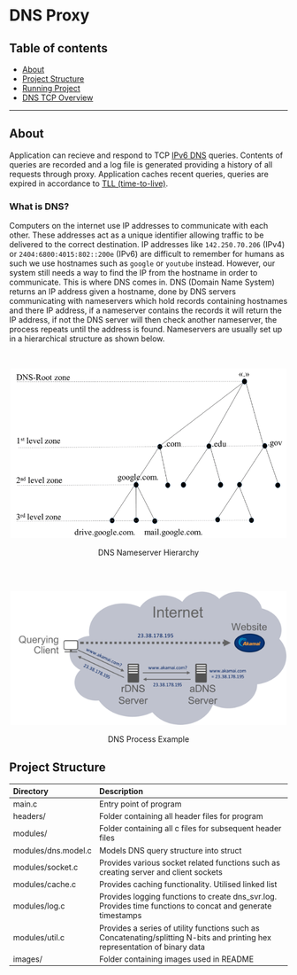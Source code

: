 # DNS Proxy

## Table of contents
* [About](#about)
* [Project Structure](#project-structure)
* [Running Project](#running-project)
* [DNS TCP Overview](#dns-tcp-overview)

<hr>

## About
Application can recieve and respond to TCP [IPv6 DNS][1] queries. Contents of queries are recorded and a log file is generated providing a history of all requests through proxy. Application caches recent queries, queries are expired in accordance to [TLL (time-to-live)][2].

[1]: https://datatracker.ietf.org/doc/html/rfc3596
[2]: https://datatracker.ietf.org/doc/html/rfc1035#section-3.2

### What is DNS?
Computers on the internet use IP addresses to communicate with each other. These addresses act as a unique identifier allowing traffic to be delivered to the correct destination. IP addresses like `142.250.70.206` (IPv4) or `2404:6800:4015:802::200e` (IPv6) are difficult to remember for humans as such we use hostnames such as `google` or `youtube` instead. However, our system still needs a way to find the IP from the hostname in order to communicate. This is where DNS comes in. DNS (Domain Name System) returns an IP address given a hostname, done by DNS servers communicating with nameservers which hold records containing hostnames and there IP address, if a nameserver contains the records it will return the IP address, if not the DNS server will then check another nameserver, the process repeats until the address is found. Nameservers are usually set up in a hierarchical structure as shown below.

<br/>
<p align="center">
<img src="./images/nameserver.png" alt="DNS Nameserver Hierarchy" width="500">
<p style="text-align:center">DNS Nameserver Hierarchy</p>
</p>
<br/><br/>
<p align="center">
<img src="./images/DNS example.png" alt="DNS Nameserver Hierarchy" width="500">
<p style="text-align:center">DNS Process Example</p>
</p>

## Project Structure
| Directory | Description |
| :-- | :-- |
| main.c | Entry point of program |
| headers/| Folder containing all header files for program |
| modules/| Folder containing all c files for subsequent header files |
| modules/dns.model.c | Models DNS query structure into struct |
| modules/socket.c | Provides various socket related functions such as creating server and client sockets |
| modules/cache.c | Provides caching functionality. Utilised linked list |
| modules/log.c | Provides logging functions to create dns_svr.log. Provides time functions to concat and generate timestamps |
| modules/util.c | Provides a series of utility functions such as Concatenating/splitting N-bits and printing hex representation of binary data |
| images/ | Folder containing images used in README |

